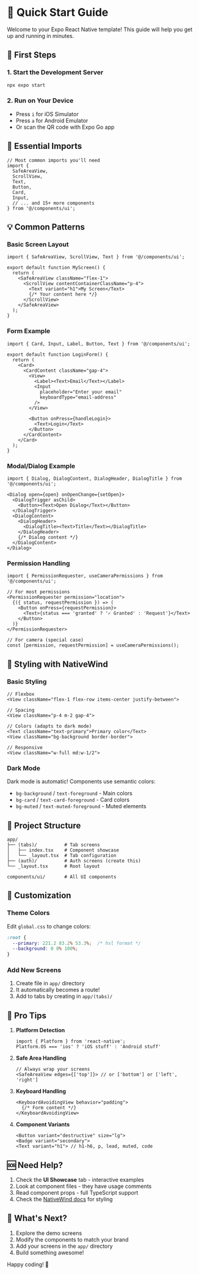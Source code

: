 # 🚀 Quick Start Guide

Welcome to your Expo React Native template! This guide will help you get up and running in minutes.

## 📱 First Steps

### 1. Start the Development Server
```bash
npx expo start
```

### 2. Run on Your Device
- Press `i` for iOS Simulator
- Press `a` for Android Emulator  
- Or scan the QR code with Expo Go app

## 🎯 Essential Imports

```tsx
// Most common imports you'll need
import {
  SafeAreaView,
  ScrollView,
  Text,
  Button,
  Card,
  Input,
  // ... and 15+ more components
} from '@/components/ui';
```

## 💡 Common Patterns

### Basic Screen Layout
```tsx
import { SafeAreaView, ScrollView, Text } from '@/components/ui';

export default function MyScreen() {
  return (
    <SafeAreaView className="flex-1">
      <ScrollView contentContainerClassName="p-4">
        <Text variant="h1">My Screen</Text>
        {/* Your content here */}
      </ScrollView>
    </SafeAreaView>
  );
}
```

### Form Example
```tsx
import { Card, Input, Label, Button, Text } from '@/components/ui';

export default function LoginForm() {
  return (
    <Card>
      <CardContent className="gap-4">
        <View>
          <Label><Text>Email</Text></Label>
          <Input 
            placeholder="Enter your email"
            keyboardType="email-address"
          />
        </View>
        
        <Button onPress={handleLogin}>
          <Text>Login</Text>
        </Button>
      </CardContent>
    </Card>
  );
}
```

### Modal/Dialog Example
```tsx
import { Dialog, DialogContent, DialogHeader, DialogTitle } from '@/components/ui';

<Dialog open={open} onOpenChange={setOpen}>
  <DialogTrigger asChild>
    <Button><Text>Open Dialog</Text></Button>
  </DialogTrigger>
  <DialogContent>
    <DialogHeader>
      <DialogTitle><Text>Title</Text></DialogTitle>
    </DialogHeader>
    {/* Dialog content */}
  </DialogContent>
</Dialog>
```

### Permission Handling
```tsx
import { PermissionRequester, useCameraPermissions } from '@/components/ui';

// For most permissions
<PermissionRequester permission="location">
  {({ status, requestPermission }) => (
    <Button onPress={requestPermission}>
      <Text>{status === 'granted' ? '✓ Granted' : 'Request'}</Text>
    </Button>
  )}
</PermissionRequester>

// For camera (special case)
const [permission, requestPermission] = useCameraPermissions();
```

## 🎨 Styling with NativeWind

### Basic Styling
```tsx
// Flexbox
<View className="flex-1 flex-row items-center justify-between">

// Spacing
<View className="p-4 m-2 gap-4">

// Colors (adapts to dark mode)
<Text className="text-primary">Primary color</Text>
<View className="bg-background border-border">

// Responsive
<View className="w-full md:w-1/2">
```

### Dark Mode
Dark mode is automatic! Components use semantic colors:
- `bg-background` / `text-foreground` - Main colors
- `bg-card` / `text-card-foreground` - Card colors
- `bg-muted` / `text-muted-foreground` - Muted elements

## 📂 Project Structure

```
app/
├── (tabs)/          # Tab screens
│   ├── index.tsx    # Component showcase
│   └── _layout.tsx  # Tab configuration
├── (auth)/          # Auth screens (create this)
└── _layout.tsx      # Root layout

components/ui/       # All UI components
```

## 🔧 Customization

### Theme Colors
Edit `global.css` to change colors:
```css
:root {
  --primary: 221.2 83.2% 53.3%;  /* hsl format */
  --background: 0 0% 100%;
}
```

### Add New Screens
1. Create file in `app/` directory
2. It automatically becomes a route!
3. Add to tabs by creating in `app/(tabs)/`

## 💪 Pro Tips

1. **Platform Detection**
   ```tsx
   import { Platform } from 'react-native';
   Platform.OS === 'ios' ? 'iOS stuff' : 'Android stuff'
   ```

2. **Safe Area Handling**
   ```tsx
   // Always wrap your screens
   <SafeAreaView edges={['top']}> // or ['bottom'] or ['left', 'right']
   ```

3. **Keyboard Handling**
   ```tsx
   <KeyboardAvoidingView behavior="padding">
     {/* Form content */}
   </KeyboardAvoidingView>
   ```

4. **Component Variants**
   ```tsx
   <Button variant="destructive" size="lg">
   <Badge variant="secondary">
   <Text variant="h1"> // h1-h6, p, lead, muted, code
   ```

## 🆘 Need Help?

1. Check the **UI Showcase** tab - interactive examples
2. Look at component files - they have usage comments
3. Read component props - full TypeScript support
4. Check the [NativeWind docs](https://nativewind.dev) for styling

## 🚀 What's Next?

1. Explore the demo screens
2. Modify the components to match your brand
3. Add your screens in the `app/` directory
4. Build something awesome!

Happy coding! 🎉